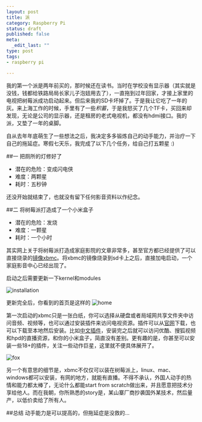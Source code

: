 ```yaml
--- 
layout: post
title: 派
category: Raspberry Pi
status: draft 
published: false
meta: 
  _edit_last: ""
type: post
tags: 
- raspberry pi

---
```

我的第一个派是两年前买的，那时候还在读书。当时在学校没有显示器（其实就是没钱，钱都给铁路局局长家儿子泡妞用去了），一直拖到过年回家，才接上家里的电视把树莓派成功启动起来。但后来我的SD卡坏掉了。于是我让它吃了一年的灰。来上海工作的时候，手里有了一些*积蓄*，于是我怒买了几个TF卡，买回来却发现，无论是公司的显示器，还是租房的老式电视机，都没有hdmi接口。我的派，又垫了一年的桌脚。

自从去年年底萌生了一些想法之后，我决定多多锻炼自己的动手能力，并治疗一下自己的拖延症。寒假七天乐，我完成了以下几个任务，给自己打五颗星 :)

##一 把厕所的灯修好了
* 潜在的危险：变成闪电侠
* 难度：两颗星
* 耗时：五秒钟

还没开始就结束了，也就没有留下任何影音资料以作纪念。


##二 将树莓派打造成了一个小米盒子
* 潜在的危险：发烧
* 难度：一颗星
* 耗时：一个小时

其实网上关于将树莓派打造成家庭影院的文章非常多，甚至官方都已经提供了可以直接烧录的[镜像xbmc](http://www.raspberrypi.org/downloads/)。将xbmc的镜像烧录到sd卡上之后，直接加电启动，一个家庭影音中心已经出现了。

启动之后需要更新一下kernel和modules

![installation](http://rebornix.qiniudn.com/raspi-0.jpg)

更新完全后，你看到的首页是这样的
![home](http://rebornix.qiniudn.com/raspi-2jpg)

第一次启动的xbmc只是一张白纸，你可以选择从硬盘或者局域网共享文件夹中访问音频、视频等，也可以通过安装插件来访问电视资源。插件可以从[官网](http://addons.xbmc.org/)下载，也可以下载至本地然后安装。比如[中文插件](https://github.com/taxigps/xbmc-addons-chinese)，安装完之后就可以访问优酷、搜狐视频和hpd的直播资源，和你的小米盒子，简直没有差别。更有趣的是，你甚至可以安装一些18+的插件，关注一些动作巨星，这里就不便具体展开了。

![fox](http://rebornix.qiniudn.com/raspi-1.jpg)

另一个有意思的细节是，xbmc不仅仅可以装在树莓派上，linux、mac、windows都可以安装，有网的地方，就能有直播。不得不承认，外国人动手的热情和能力都太棒了，无论什么都能start from scratch做出来，并且愿意把技术分享给他人。而在我朝，你所熟悉的story是，某山寨厂商抄袭国外某技术，然后量产，以低价卖给了所有人。

##总结
动手能力是可以提高的，但拖延症是没救的...
